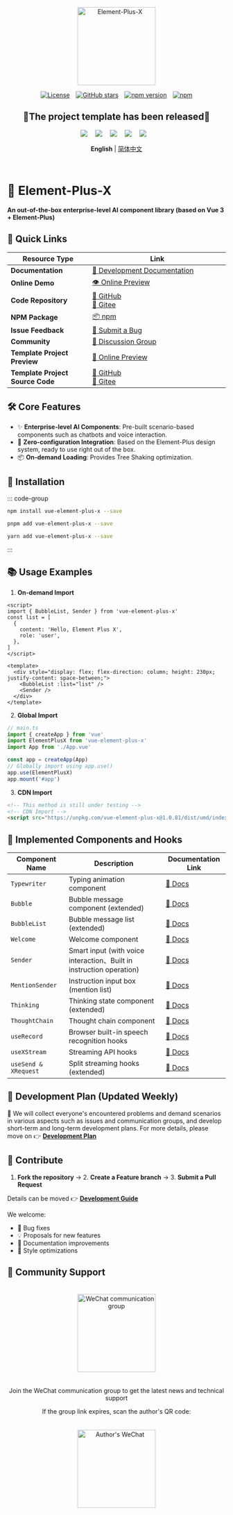 <div align="center">
  <a href="https://element-plus-x.com">
    <img src="https://cdn.element-plus-x.com/element-plus-x.png" alt="Element-Plus-X" width="180" class="logo" />
  </a>
</div>

<div align="center">

  [![License](https://img.shields.io/badge/license-MIT-blue)](https://github.com/HeJiaYue520/Element-Plus-X/blob/main/LICENSE)&emsp;[![GitHub stars](https://img.shields.io/github/stars/HeJiaYue520/Element-Plus-X)](https://github.com/HeJiaYue520/Element-Plus-X)&emsp;[![npm version](https://img.shields.io/npm/v/vue-element-plus-x)](https://www.npmjs.com/package/vue-element-plus-x)&emsp;[![npm](https://img.shields.io/npm/dm/vue-element-plus-x.svg)](https://www.npmjs.com/package/vue-element-plus-x)

</div>

<div align="center">
<h2>💖The project template has been released💖</h2>
<img src="https://cdn.element-plus-x.com/chat/1.webp" />&emsp;
<img src="https://cdn.element-plus-x.com/demo.webp" calss="element-plus-x-bubble" />&emsp;
<img src="https://cdn.element-plus-x.com/demo1.webp" calss="element-plus-x-bubble" />&emsp;
<img src="https://cdn.element-plus-x.com/demo3.webp" calss="element-plus-x-bubble" />&emsp;
<img src="https://cdn.element-plus-x.com/demo4.webp" calss="element-plus-x-bubble" />&emsp;
</div>

<div align="center">

 **English** | [简体中文](./introduce.md)

</div>&emsp;

# 🚀 Element-Plus-X
**An out-of-the-box enterprise-level AI component library (based on Vue 3 + Element-Plus)**

## 📢 Quick Links
| Resource Type         | <div style="width: 300px;">Link</div>    |
|-----------------------|-----------------------------------------------|
| **Documentation**     | [📖 Development Documentation](https://element-plus-x.com)  |
| **Online Demo**       | [👁️ Online Preview](https://v.element-plus-x.com)                         |
| **Code Repository**   | [🐙 GitHub](https://github.com/element-plus-x/Element-Plus-X) <br> [🚠 Gitee](https://gitee.com/he-jiayue/element-plus-x)           |
| **NPM Package**       | [📦 npm](https://www.npmjs.com/package/vue-element-plus-x)           |
| **Issue Feedback**    | [🐛 Submit a Bug](https://github.com/element-plus-x/Element-Plus-X/issues)  |
| **Community**      | [🐒 Discussion Group](https://github.com/element-plus-x/Element-Plus-X?tab=readme-ov-file#-%E7%A4%BE%E5%8C%BA%E6%94%AF%E6%8C%81)  |
| **Template Project Preview** |  [👀 Online Preview](https://chat.element-plus-x.com/)                       |
| **Template Project Source Code** | [🐙 GitHub](https://github.com/HeJiaYue520/ruoyi-element-ai) <br> [🚠 Gitee](https://gitee.com/he-jiayue/ruoyi-element-ai)  |

## 🛠️ Core Features
- ✨ **Enterprise-level AI Components**: Pre-built scenario-based components such as chatbots and voice interaction.
- 🚀 **Zero-configuration Integration**: Based on the Element-Plus design system, ready to use right out of the box.
- 📦 **On-demand Loading**: Provides Tree Shaking optimization.

## 🔎 Installation
::: code-group
```sh [npm]
npm install vue-element-plus-x --save
```

```sh [pnpm]
pnpm add vue-element-plus-x --save
```

```sh [yarn]
yarn add vue-element-plus-x --save
```
:::

## 📚 Usage Examples

1. **On-demand Import**

```vue
<script>
import { BubbleList, Sender } from 'vue-element-plus-x'
const list = [
  {
    content: 'Hello, Element Plus X',
    role: 'user',
  },
]
</script>

<template>
  <div style="display: flex; flex-direction: column; height: 230px; justify-content: space-between;">
    <BubbleList :list="list" />
    <Sender />
  </div>
</template>
```

2. **Global Import**

```ts
// main.ts
import { createApp } from 'vue'
import ElementPlusX from 'vue-element-plus-x'
import App from './App.vue'

const app = createApp(App)
// Globally import using app.use()
app.use(ElementPlusX)
app.mount('#app')
```

3. **CDN Import**
```html
<!-- This method is still under testing -->
<!-- CDN Import -->
<script src="https://unpkg.com/vue-element-plus-x@1.0.81/dist/umd/index.js"></script>
```

## 🌟 Implemented Components and Hooks

| Component Name | Description                     | Documentation Link           |
|----------------|-------------------------------|-----------------------------|
| `Typewriter`   | Typing animation component    | [📄 Docs](https://element-plus-x.com/components/typewriter/) |
| `Bubble`       | Bubble message component (extended)       | [📄 Docs](https://element-plus-x.com/components/bubble/) |
| `BubbleList`   | Bubble message list (extended)            | [📄 Docs](https://element-plus-x.com/components/bubbleList/) |
| `Welcome`      | Welcome component               | [📄 Docs](https://element-plus-x.com/components/welcome/) |
| `Sender`       | Smart input (with voice interaction、Built in instruction operation) | [📄 Docs](https://element-plus-x.com/components/sender/) |
| `MentionSender` | Instruction input box (mention list) |[📄 Docs](https://element-plus-x.com/components/MentionSender/)|
| `Thinking`     | Thinking state component (extended) | [📄 Docs](https://element-plus-x.com/components/thinking/) |
| `ThoughtChain` | Thought chain component         | [📄 Docs](https://element-plus-x.com/components/thoughtChain/) |
| `useRecord`    | Browser built-in speech recognition hooks | [📄 Docs](https://element-plus-x.com/components/useRecord/) |
| `useXStream`   | Streaming API hooks             | [📄 Docs](https://element-plus-x.com/components/useXStream/) |
| `useSend & XRequest` | Split streaming hooks (extended) | [📄 Docs](https://element-plus-x.com/components/useSend/) |

## 🎯 Development Plan (Updated Weekly)

🎀 We will collect everyone's encountered problems and demand scenarios in various aspects such as issues and communication groups, and develop short-term and long-term development plans. For more details, please move on 👉 **[Development Plan]( https://element-plus-x.com/roadmap.html)**

## 🤝 Contribute

1. **Fork the repository** → 2. **Create a Feature branch** → 3. **Submit a Pull Request**

Details can be moved 👉 **[Development Guide](https://element-plus-x.com/guide/develop.html)**

We welcome:

- 🐛 Bug fixes
- 💡 Proposals for new features
- 📝 Documentation improvements
- 🎨 Style optimizations

## 👥 Community Support
<div align="center">
<img src="https://cdn.element-plus-x.com/vx-2025-06-06.png" alt="WeChat communication group" width="180" style="margin: 20px;" />
<p>Join the WeChat communication group to get the latest news and technical support</p>

<p>If the group link expires, scan the author's QR code:</p>
<img src="https://cdn.element-plus-x.com/element-plus-x-author-vx.png" alt="Author's WeChat" width="180" style="margin: 20px;" />
</div>
